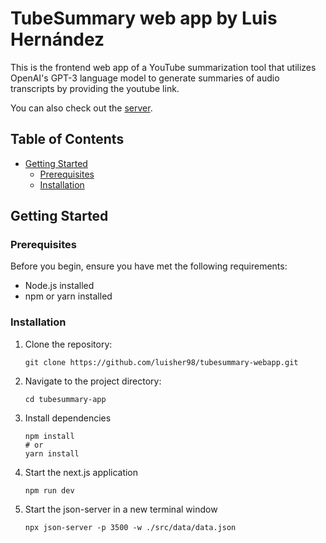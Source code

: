 # TubeSummary web app by Luis Hernández

This is the frontend web app of a YouTube summarization tool that utilizes OpenAI's GPT-3 language model to generate summaries of audio transcripts by providing the youtube link.

You can also check out the [server](https://github.com/luisher98/tubesummary-server).

## Table of Contents

- [Getting Started](#getting-started)
  - [Prerequisites](#prerequisites)
  - [Installation](#installation)

## Getting Started

### Prerequisites

Before you begin, ensure you have met the following requirements:

- Node.js installed
- npm or yarn installed

### Installation

1. Clone the repository:
   ```
   git clone https://github.com/luisher98/tubesummary-webapp.git
2. Navigate to the project directory:
   ```
   cd tubesummary-app
3. Install dependencies
   ```
   npm install
   # or
   yarn install
4. Start the next.js application
    ```
   npm run dev
5. Start the json-server in a new terminal window
   ```
   npx json-server -p 3500 -w ./src/data/data.json
